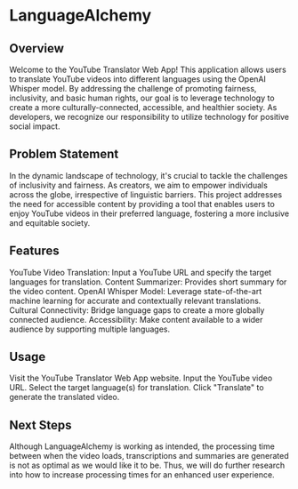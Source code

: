 # LanguageAlchemy

## Overview
Welcome to the YouTube Translator Web App! This application allows users to translate YouTube videos into different languages using the OpenAI Whisper model. By addressing the challenge of promoting fairness, inclusivity, and basic human rights, our goal is to leverage technology to create a more culturally-connected, accessible, and healthier society. As developers, we recognize our responsibility to utilize technology for positive social impact.

## Problem Statement
In the dynamic landscape of technology, it's crucial to tackle the challenges of inclusivity and fairness. As creators, we aim to empower individuals across the globe, irrespective of linguistic barriers. This project addresses the need for accessible content by providing a tool that enables users to enjoy YouTube videos in their preferred language, fostering a more inclusive and equitable society.

## Features
YouTube Video Translation: Input a YouTube URL and specify the target languages for translation.
Content Summarizer: Provides short summary for the video content.
OpenAI Whisper Model: Leverage state-of-the-art machine learning for accurate and contextually relevant translations.
Cultural Connectivity: Bridge language gaps to create a more globally connected audience.
Accessibility: Make content available to a wider audience by supporting multiple languages.

## Usage
Visit the YouTube Translator Web App website.
Input the YouTube video URL.
Select the target language(s) for translation.
Click "Translate" to generate the translated video.

## Next Steps
Although LanguageAlchemy is working as intended, the processing time between when the video loads, transcriptions and summaries are generated is not as optimal as we would like it to be. Thus, we will do further research into how to increase processing times for an enhanced user experience.
